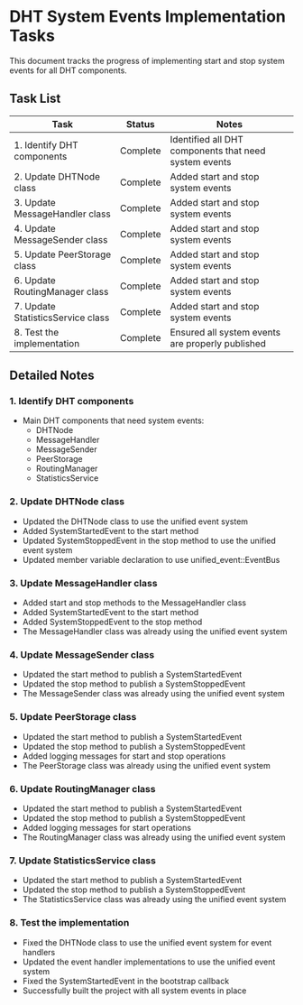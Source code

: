 # DHT System Events Implementation Tasks

This document tracks the progress of implementing start and stop system events for all DHT components.

## Task List

| Task | Status | Notes |
|------|--------|-------|
| 1. Identify DHT components | Complete | Identified all DHT components that need system events |
| 2. Update DHTNode class | Complete | Added start and stop system events |
| 3. Update MessageHandler class | Complete | Added start and stop system events |
| 4. Update MessageSender class | Complete | Added start and stop system events |
| 5. Update PeerStorage class | Complete | Added start and stop system events |
| 6. Update RoutingManager class | Complete | Added start and stop system events |
| 7. Update StatisticsService class | Complete | Added start and stop system events |
| 8. Test the implementation | Complete | Ensured all system events are properly published |

## Detailed Notes

### 1. Identify DHT components
- Main DHT components that need system events:
  - DHTNode
  - MessageHandler
  - MessageSender
  - PeerStorage
  - RoutingManager
  - StatisticsService

### 2. Update DHTNode class
- Updated the DHTNode class to use the unified event system
- Added SystemStartedEvent to the start method
- Updated SystemStoppedEvent in the stop method to use the unified event system
- Updated member variable declaration to use unified_event::EventBus

### 3. Update MessageHandler class
- Added start and stop methods to the MessageHandler class
- Added SystemStartedEvent to the start method
- Added SystemStoppedEvent to the stop method
- The MessageHandler class was already using the unified event system

### 4. Update MessageSender class
- Updated the start method to publish a SystemStartedEvent
- Updated the stop method to publish a SystemStoppedEvent
- The MessageSender class was already using the unified event system

### 5. Update PeerStorage class
- Updated the start method to publish a SystemStartedEvent
- Updated the stop method to publish a SystemStoppedEvent
- Added logging messages for start and stop operations
- The PeerStorage class was already using the unified event system

### 6. Update RoutingManager class
- Updated the start method to publish a SystemStartedEvent
- Updated the stop method to publish a SystemStoppedEvent
- Added logging messages for start operations
- The RoutingManager class was already using the unified event system

### 7. Update StatisticsService class
- Updated the start method to publish a SystemStartedEvent
- Updated the stop method to publish a SystemStoppedEvent
- The StatisticsService class was already using the unified event system

### 8. Test the implementation
- Fixed the DHTNode class to use the unified event system for event handlers
- Updated the event handler implementations to use the unified event system
- Fixed the SystemStartedEvent in the bootstrap callback
- Successfully built the project with all system events in place
